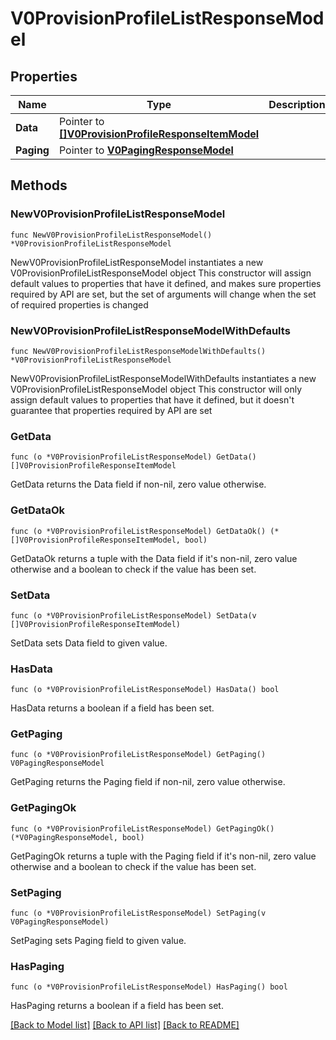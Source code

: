 # V0ProvisionProfileListResponseModel

## Properties

Name | Type | Description | Notes
------------ | ------------- | ------------- | -------------
**Data** | Pointer to [**[]V0ProvisionProfileResponseItemModel**](V0ProvisionProfileResponseItemModel.md) |  | [optional] 
**Paging** | Pointer to [**V0PagingResponseModel**](V0PagingResponseModel.md) |  | [optional] 

## Methods

### NewV0ProvisionProfileListResponseModel

`func NewV0ProvisionProfileListResponseModel() *V0ProvisionProfileListResponseModel`

NewV0ProvisionProfileListResponseModel instantiates a new V0ProvisionProfileListResponseModel object
This constructor will assign default values to properties that have it defined,
and makes sure properties required by API are set, but the set of arguments
will change when the set of required properties is changed

### NewV0ProvisionProfileListResponseModelWithDefaults

`func NewV0ProvisionProfileListResponseModelWithDefaults() *V0ProvisionProfileListResponseModel`

NewV0ProvisionProfileListResponseModelWithDefaults instantiates a new V0ProvisionProfileListResponseModel object
This constructor will only assign default values to properties that have it defined,
but it doesn't guarantee that properties required by API are set

### GetData

`func (o *V0ProvisionProfileListResponseModel) GetData() []V0ProvisionProfileResponseItemModel`

GetData returns the Data field if non-nil, zero value otherwise.

### GetDataOk

`func (o *V0ProvisionProfileListResponseModel) GetDataOk() (*[]V0ProvisionProfileResponseItemModel, bool)`

GetDataOk returns a tuple with the Data field if it's non-nil, zero value otherwise
and a boolean to check if the value has been set.

### SetData

`func (o *V0ProvisionProfileListResponseModel) SetData(v []V0ProvisionProfileResponseItemModel)`

SetData sets Data field to given value.

### HasData

`func (o *V0ProvisionProfileListResponseModel) HasData() bool`

HasData returns a boolean if a field has been set.

### GetPaging

`func (o *V0ProvisionProfileListResponseModel) GetPaging() V0PagingResponseModel`

GetPaging returns the Paging field if non-nil, zero value otherwise.

### GetPagingOk

`func (o *V0ProvisionProfileListResponseModel) GetPagingOk() (*V0PagingResponseModel, bool)`

GetPagingOk returns a tuple with the Paging field if it's non-nil, zero value otherwise
and a boolean to check if the value has been set.

### SetPaging

`func (o *V0ProvisionProfileListResponseModel) SetPaging(v V0PagingResponseModel)`

SetPaging sets Paging field to given value.

### HasPaging

`func (o *V0ProvisionProfileListResponseModel) HasPaging() bool`

HasPaging returns a boolean if a field has been set.


[[Back to Model list]](../README.md#documentation-for-models) [[Back to API list]](../README.md#documentation-for-api-endpoints) [[Back to README]](../README.md)


